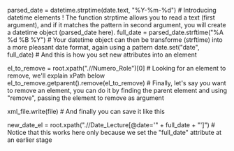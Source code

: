 parsed_date = datetime.strptime(date.text, "%Y-%m-%d")  # Introducing datetime elements ! The function strptime allows you to read a text (first argument), and if it matches the pattern in second argument, you will create a datetime object (parsed_date here).
full_date = parsed_date.strftime("%A %d %B %Y")  # Your datetime object can then be transforme (strftime) into a more pleasant date format, again using a pattern
date.set("date", full_date)  # And this is how you set new attributes into an element

el_to_remove = root.xpath(".//Numero_Role")[0]  # Looking for an element to remove, we'll explain xPath below
el_to_remove.getparent().remove(el_to_remove) # Finally, let's say you want to remove an element, you can do it by finding the parent element and using "remove", passing the element to remove as argument

xml_file.write(file)   # And finally you can save it like this

new_date_el = root.xpath(".//Date_Lecture[@date='" + full_date + "']")  # Notice that this works here only because we set the "full_date" attribute at an earlier stage
